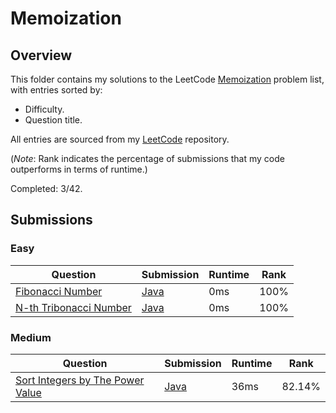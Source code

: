 # Memoization

## Overview
This folder contains my solutions to the LeetCode [Memoization](https://leetcode.com/problem-list/memoization/) problem list,
with entries sorted by:
- Difficulty.
- Question title.

All entries are sourced from my [LeetCode](https://github.com/shumarb/leetcode) repository.

(*Note*: Rank indicates the percentage of submissions that my code outperforms in terms of runtime.)

Completed: 3/42.

## Submissions
### Easy
| Question                                                                                                      | Submission                                                                                            | Runtime | Rank   |
|---------------------------------------------------------------------------------------------------------------|-------------------------------------------------------------------------------------------------------|---------|--------|
| [Fibonacci Number](https://leetcode.com/problems/fibonacci-number/description/)                               | [Java](https://github.com/shumarb/leetcode/blob/main/submissions/FibonacciNumber.java)           | 0ms     | 100%   |
| [N-th Tribonacci Number](https://leetcode.com/problems/n-th-tribonacci-number/description/)                   | [Java](https://github.com/shumarb/leetcode/blob/main/submissions/NthTribonacciNumber.java)       | 0ms     | 100%   |

### Medium
| Question                                                                                                        | Submission                                                                                              | Runtime | Rank   |
|-----------------------------------------------------------------------------------------------------------------|---------------------------------------------------------------------------------------------------------|---------|--------|
| [Sort Integers by The Power Value](https://leetcode.com/problems/sort-integers-by-the-power-value/description/) | [Java](https://github.com/shumarb/leetcode/blob/main/submissions/SortIntegersByThePowerValue.java) | 36ms    | 82.14% |
